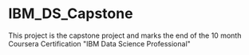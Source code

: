 # IBM_DS_Capstone
This project is the capstone project and marks the end of the 10 month Coursera Certification "IBM Data Science Professional"
